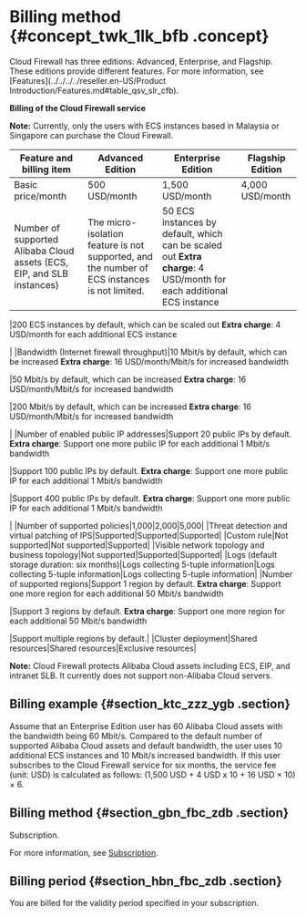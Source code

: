 # Billing method {#concept_twk_1lk_bfb .concept}

Cloud Firewall has three editions: Advanced, Enterprise, and Flagship. These editions provide different features. For more information, see [Features](../../../../reseller.en-US/Product Introduction/Features.md#table_qsv_slr_cfb).

**Billing of the Cloud Firewall service**

**Note:** Currently, only the users with ECS instances based in Malaysia or Singapore can purchase the Cloud Firewall.

|Feature and billing item|Advanced Edition|Enterprise Edition|Flagship Edition|
|------------------------|----------------|------------------|----------------|
|Basic price/month|500 USD/month|1,500 USD/month|4,000 USD/month|
|Number of supported Alibaba Cloud assets \(ECS, EIP, and SLB instances\)|The micro-isolation feature is not supported, and the number of ECS instances is not limited.|50 ECS instances by default, which can be scaled out **Extra charge**: 4 USD/month for each additional ECS instance

 |200 ECS instances by default, which can be scaled out **Extra charge**: 4 USD/month for each additional ECS instance

 |
|Bandwidth \(Internet firewall throughput\)|10 Mbit/s by default, which can be increased **Extra charge**: 16 USD/month/Mbit/s for increased bandwidth

 |50 Mbit/s by default, which can be increased **Extra charge**: 16 USD/month/Mbit/s for increased bandwidth

 |200 Mbit/s by default, which can be increased **Extra charge**: 16 USD/month/Mbit/s for increased bandwidth

 |
|Number of enabled public IP addresses|Support 20 public IPs by default. **Extra charge**: Support one more public IP for each additional 1 Mbit/s bandwidth

 |Support 100 public IPs by default. **Extra charge**: Support one more public IP for each additional 1 Mbit/s bandwidth

 |Support 400 public IPs by default. **Extra charge**: Support one more public IP for each additional 1 Mbit/s bandwidth

 |
|Number of supported policies|1,000|2,000|5,000|
|Threat detection and virtual patching of IPS|Supported|Supported|Supported|
|Custom rule|Not supported|Not supported|Supported|
|Visible network topology and business topology|Not supported|Supported|Supported|
|Logs \(default storage duration: six months\)|Logs collecting 5-tuple information|Logs collecting 5-tuple information|Logs collecting 5-tuple information|
|Number of supported regions|Support 1 region by default. **Extra charge**: Support one more region for each additional 50 Mbit/s bandwidth

 |Support 3 regions by default. **Extra charge**: Support one more region for each additional 50 Mbit/s bandwidth

 |Support multiple regions by default.|
|Cluster deployment|Shared resources|Shared resources|Exclusive resources|

**Note:** Cloud Firewall protects Alibaba Cloud assets including ECS, EIP, and intranet SLB. It currently does not support non-Alibaba Cloud servers.

## Billing example {#section_ktc_zzz_ygb .section}

Assume that an Enterprise Edition user has 60 Alibaba Cloud assets with the bandwidth being 60 Mbit/s. Compared to the default number of supported Alibaba Cloud assets and default bandwidth, the user uses 10 additional ECS instances and 10 Mbit/s increased bandwidth. If this user subscribes to the Cloud Firewall service for six months, the service fee \(unit: USD\) is calculated as follows: \(1,500 USD + 4 USD x 10 + 16 USD × 10\) × 6.

## Billing method {#section_gbn_fbc_zdb .section}

Subscription.

For more information, see [Subscription](reseller.en-US/Pricing/Subscription.md#ol_vyl_1sf_cfb).

## Billing period {#section_hbn_fbc_zdb .section}

You are billed for the validity period specified in your subscription.

